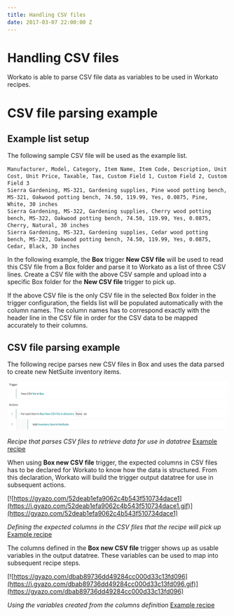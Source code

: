 ```yaml
---
title: Handling CSV files
date: 2017-03-07 22:00:00 Z
---
```


# Handling CSV files
Workato is able to parse CSV file data as variables to be used in Workato recipes.

# CSV file parsing example

## Example list setup
The following sample CSV file will be used as the example list.

```
Manufacturer, Model, Category, Item Name, Item Code, Description, Unit Cost, Unit Price, Taxable, Tax, Custom Field 1, Custom Field 2, Custom Field 3
Sierra Gardening, MS-321, Gardening supplies, Pine wood potting bench, MS-321, Oakwood potting bench, 74.50, 119.99, Yes, 0.0875, Pine, White, 30 inches
Sierra Gardening, MS-322, Gardening supplies, Cherry wood potting bench, MS-322, Oakwood potting bench, 74.50, 119.99, Yes, 0.0875, Cherry, Natural, 30 inches
Sierra Gardening, MS-323, Gardening supplies, Cedar wood potting bench, MS-323, Oakwood potting bench, 74.50, 119.99, Yes, 0.0875, Cedar, Black, 30 inches
```

In the following example, the **Box** trigger **New CSV file** will be used to read this CSV file from a Box folder and parse it to Workato as a list of three CSV lines. Create a CSV file with the above CSV sample and upload into a specific Box folder for the **New CSV file** trigger to pick up.

If the above CSV file is the only CSV file in the selected Box folder in the trigger configuration, the fields list will be populated automatically with the column names. The column names has to correspond exactly with the header line in the CSV file in order for the CSV data to be mapped accurately to their columns.

## CSV file parsing example
The following recipe parses new CSV files in Box and uses the data parsed to create new NetSuite inventory items.

![Example recipe - CSV file parsing](/_uploads/_features/_files_and_attachments/csv-file-parsing-recipe.png)

*Recipe that parses CSV files to retrieve data for use in datatree* [Example recipe](https://www.workato.com/recipes/485023)

When using **Box new CSV file** trigger, the expected columns in CSV files has to be declared for Workato to know how the data is structured. From this declaration, Workato will build the trigger output datatree for use in subsequent actions.

[![https://gyazo.com/52deab1efa9062c4b543f510734dace1](https://i.gyazo.com/52deab1efa9062c4b543f510734dace1.gif)](https://gyazo.com/52deab1efa9062c4b543f510734dace1)

*Defining the expected columns in the CSV files that the recipe will pick up* [Example recipe](https://www.workato.com/recipes/485023)

The columns defined in the **Box new CSV file** trigger shows up as usable variables in the output datatree. These variables can be used to map into subsequent recipe steps.

[![https://gyazo.com/dbab89736dd49284cc000d33c13fd096](https://i.gyazo.com/dbab89736dd49284cc000d33c13fd096.gif)](https://gyazo.com/dbab89736dd49284cc000d33c13fd096)

*Using the variables created from the columns definition* [Example recipe](https://www.workato.com/recipes/485023)